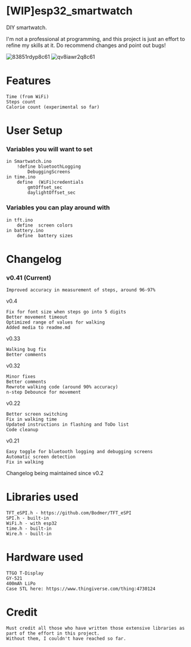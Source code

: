 
# [WIP]esp32_smartwatch
DIY smartwatch.

I'm not a professional at programming, and this project is just an effort to refine my skills at it. Do recommend changes and point out bugs! 

![83851rdyp8c61](https://user-images.githubusercontent.com/14368465/106637627-f688be80-65a8-11eb-9b04-b9190dd37171.jpg)
![qv8iawr2q8c61](https://user-images.githubusercontent.com/14368465/106637832-3059c500-65a9-11eb-8190-96edd26f87b8.gif)

# Features 
	Time (from WiFi)
	Steps count
	Calorie count (experimental so far) 
	
# User Setup
### Variables you will want to set
	in Smartwatch.ino
		!define	bluetoothLogging
			DebuggingScreens
	in time.ino
		define 	(WiFi)credentials
			gmtOffset_sec
			daylightOffset_sec
			
### Variables you can play around with
	in tft.ino
		define 	screen colors
	in battery.ino
		define 	battery sizes

# Changelog
### v0.41 (Current)

	Improved accuracy in measurement of steps, around 96-97%

v0.4
	
	Fix for font size when steps go into 5 digits
	Better movement timeout
	Optimized range of values for walking
	Added media to readme.md
	
v0.33

	Walking bug fix
	Better comments

v0.32

	Minor fixes
	Better comments
	Rewrote walking code (around 90% accuracy)
	n-step Debounce for movement
	
v0.22
	
	Better screen switching
	Fix in walking time
	Updated instructions in flashing and ToDo list
	Code cleanup
		
v0.21
	
	Easy toggle for bluetooth logging and debugging screens	
	Automatic screen detection	
	Fix in walking

Changelog being maintained since v0.2

# Libraries used
  	TFT_eSPI.h - https://github.com/Bodmer/TFT_eSPI
  	SPI.h - built-in
  	WiFi.h - with esp32 
  	time.h - built-in
  	Wire.h - built-in

# Hardware used
  	TTGO T-Display
  	GY-521
  	400mAh LiPo
  	Case STL here: https://www.thingiverse.com/thing:4730124

# Credit
	Must credit all those who have written those extensive libraries as part of the effort in this project.
	Without them, I couldn't have reached so far.




